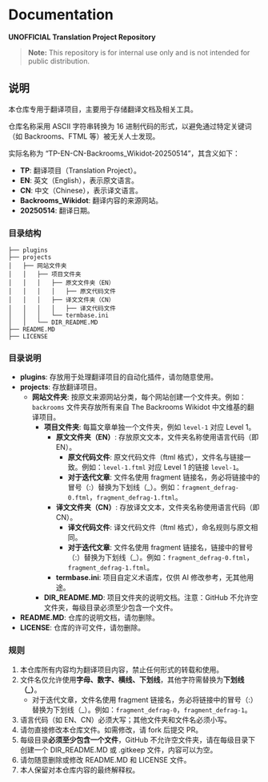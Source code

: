 # Documentation

**UNOFFICIAL Translation Project Repository**

> **Note:** This repository is for internal use only and is not intended for public distribution.

## 说明

本仓库专用于翻译项目，主要用于存储翻译文档及相关工具。

仓库名称采用 ASCII 字符串转换为 16 进制代码的形式，以避免通过特定关键词（如 Backrooms、FTML 等）被无关人士发现。

实际名称为 “TP-EN-CN-Backrooms_Wikidot-20250514”，其含义如下：
- **TP**: 翻译项目（Translation Project）。
- **EN**: 英文（English），表示原文语言。
- **CN**: 中文（Chinese），表示译文语言。
- **Backrooms_Wikidot**: 翻译内容的来源网站。
- **20250514**: 翻译日期。

### 目录结构

```
├── plugins
├── projects
│   ├── 网站文件夹
│   │   ├── 项目文件夹
│   │   │   ├── 原文文件夹（EN）
│   │   │   │   ├── 原文代码文件
│   │   │   ├── 译文文件夹（CN）
│   │   │   │   ├── 译文代码文件
│   │   │   └── termbase.ini
│   │   └── DIR_README.MD
├── README.MD
├── LICENSE
```

### 目录说明

- **plugins**: 存放用于处理翻译项目的自动化插件，请勿随意使用。
- **projects**: 存放翻译项目。
  - **网站文件夹**: 按原文来源网站分类，每个网站创建一个文件夹。例如：`backrooms` 文件夹存放所有来自 The Backrooms Wikidot 中文维基的翻译项目。
    - **项目文件夹**: 每篇文章单独一个文件夹，例如 `level-1` 对应 Level 1。
      - **原文文件夹（EN）**: 存放原文文本，文件夹名称使用语言代码（即 EN）。
        - **原文代码文件**: 原文代码文件（ftml 格式），文件名与链接一致。例如：`level-1.ftml` 对应 Level 1 的链接 `level-1`。
        - **对于迭代文章**: 文件名使用 fragment 链接名，务必将链接中的冒号（:）替换为下划线（_）。例如：`fragment_defrag-0.ftml`，`fragment_defrag-1.ftml`。
      - **译文文件夹（CN）**: 存放译文文本，文件夹名称使用语言代码（即 CN）。
        - **译文代码文件**: 译文代码文件（ftml 格式），命名规则与原文相同。
        - **对于迭代文章**: 文件名使用 fragment 链接名，链接中的冒号（:）替换为下划线（_）。例如：`fragment_defrag-0.ftml`，`fragment_defrag-1.ftml`。
      - **termbase.ini**: 项目自定义术语库，仅供 AI 修改参考，无其他用途。
    - **DIR_README.MD**: 项目文件夹的说明文档。注意：GitHub 不允许空文件夹，每级目录必须至少包含一个文件。
- **README.MD**: 仓库的说明文档，请勿删除。
- **LICENSE**: 仓库的许可文件，请勿删除。

### 规则

1. 本仓库所有内容均为翻译项目内容，禁止任何形式的转载和使用。
2. 文件名仅允许使用**字母、数字、横线、下划线**，其他字符需替换为**下划线（_）**。
   - 对于迭代文章，文件名使用 fragment 链接名，务必将链接中的冒号（:）替换为下划线（_）。例如：`fragment_defrag-0`，`fragment_defrag-1`。
3. 语言代码（如 EN、CN）必须大写；其他文件夹和文件名必须小写。
4. 请勿直接修改本仓库文件。如需修改，请 fork 后提交 PR。
5. 每级目录**必须至少包含一个文件**，GitHub 不允许空文件夹，请在每级目录下创建一个 DIR_README.MD 或 .gitkeep 文件，内容可以为空。
6. 请勿随意删除或修改 README.MD 和 LICENSE 文件。
7. 本人保留对本仓库内容的最终解释权。